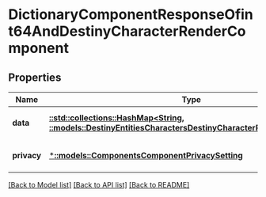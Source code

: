 # DictionaryComponentResponseOfint64AndDestinyCharacterRenderComponent

## Properties
Name | Type | Description | Notes
------------ | ------------- | ------------- | -------------
**data** | [**::std::collections::HashMap<String, ::models::DestinyEntitiesCharactersDestinyCharacterRenderComponent>**](Destiny.Entities.Characters.DestinyCharacterRenderComponent.md) |  | [optional] [default to null]
**privacy** | [***::models::ComponentsComponentPrivacySetting**](Components.ComponentPrivacySetting.md) |  | [optional] [default to null]

[[Back to Model list]](../README.md#documentation-for-models) [[Back to API list]](../README.md#documentation-for-api-endpoints) [[Back to README]](../README.md)


